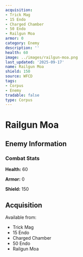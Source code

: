```yaml
---
acquisition:
- Trick Mag
- 15 Endo
- Charged Chamber
- 50 Endo
- Railgun Moa
armor: 0
category: Enemy
description: ''
health: 60
image: ../images/railgun-moa.png
last_updated: '2025-09-17'
name: Railgun Moa
shield: 150
source: WFCD
tags:
- Corpus
- Enemy
tradable: false
type: Corpus
---
```


# Railgun Moa

## Enemy Information

### Combat Stats

**Health:** 60

**Armor:** 0

**Shield:** 150

## Acquisition

Available from:
- Trick Mag
- 15 Endo
- Charged Chamber
- 50 Endo
- Railgun Moa

